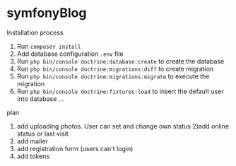 # symfonyBlog
Installation process
 
 1. Run `composer install`
 2. Add database configuration `.env` file
 3. Run `php bin/console doctrine:database:create` to create the database
 4. Run `php bin/console doctrine:migrations:diff` to create migration
 5. Run `php bin/console doctrine:migrations:migrate` to execute the migration
 6. Run `php bin/console doctrine:fixtures:load` to insert the default user into database
 ...
 
plan 
1) add uploading photos. User can set and change own status
2)add online status or last visit 
3) add mailer
4) add registration form (users can't login)
5) add tokens
